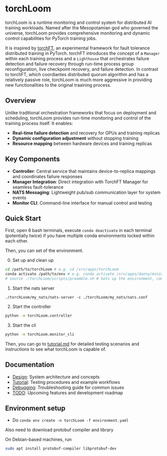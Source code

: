 # torchLoom

torchLoom is a runtime monitoring and control system for distributed AI training workloads. Named after the Mesopotamian god who governed the universe, torchLoom provides comprehensive monitoring and dynamic control capabilities for PyTorch training jobs.

It is inspired by [torchFT](https://github.com/pytorch/torchft), an experimental framework for fault tolerance distributed training in PyTorch. torchFT introduces the concept of a `Manager` within each training process and a `Lighthouse` that orchestrates failure detection and failure recovery through run-time process group reconfiguration, live checkpoint recovery, and failure detection. In contrast to torchFT, which coordiantes distributed quorum algorithm and has a relatively passive role, torchLoom is much more aggressive in providing new functionalities to the original traaining process.

## Overview

Unlike traditional orchestration frameworks that focus on deployment and scheduling, torchLoom provides run-time monitoring and control of the training process itself. It enables:

- **Real-time failure detection** and recovery for GPUs and training replicas
- **Dynamic configuration adjustment** without stopping training
- **Resource mapping** between hardware devices and training replicas

## Key Components

- **Controller**: Central service that maintains device-to-replica mappings and coordinates failure responses
- **Manager Integration**: Direct integration with TorchFT Manager for seamless fault-tolerance
- **NATS Messaging**: Lightweight pub/sub communication layer for system events
- **Monitor CLI**: Command-line interface for manual control and testing

## Quick Start

First, open 6 bash terminals, execute `conda deactivate` in each terminal (potentially twice) if you have multiple conda environments locked within each other. 

Then, you can set of the environment. 

0. Set up and clean up

```bash
cd /path/to/torchLoom # e.g. cd /srv/apps/torchLoom
conda activate /path/to/env # e.g. conda activate /srv/apps/danny/miniconda3/envs/warren/torchtitan
# source ./torchLoom/scripts/preamble.sh # Sets up the environment, compiles protobuf, and kills all the existing servers.
```

1. Start the nats server
```
./torchLoom/my_nats/nats-server -c ./torchLoom/my_nats/nats.conf
```

2. Start the controller
```sh
python -m torchLoom.controller
```

3. Start the cli

```sh
python -m torchLoom.monitor_cli
```

<!-- 
4. Set up torchFT by starting the lighthouse

```bash
RUST_BACKTRACE=1 torchft_lighthouse --min_replicas 1 --quorum_tick_ms 100 --join_timeout_ms 10000
```

5. Run the torchFT training script on one device

Start Device 1:
```sh
export REPLICA_GROUP_ID=0
export NUM_REPLICA_GROUPS=2

CUDA_VISIBLE_DEVICES=0 TORCHFT_LIGHTHOUSE=http://localhost:29510 torchrun --master_port=29600 --nnodes=1 --nproc_per_node=1 -- train_ddp.py
```

6. Optionally, to test multiple device failures, you can run the training script on another device.

Start Device 2:
```sh
export REPLICA_GROUP_ID=1
export NUM_REPLICA_GROUPS=2

CUDA_VISIBLE_DEVICES=1 TORCHFT_LIGHTHOUSE=http://localhost:29510 torchrun --master_port=29601 --nnodes=1 --nproc_per_node=1 -- train_ddp.py
```

7. Now, control C on any of the training processes. See what happens! Also relaunch the training script, and see what happens!

When the training processes run, you should be able to see the devices registering their device_uuid and replica_id.

```sh
Registered device: GPU-307a982d-bf2b-4cc3-64e3-aae456bf6a28 for replica_id: train_ddp_0:d5aa538f-3268-4f78-ae88-3afff894e629 # For replica 0
Registered device: GPU-307a982d-bf2b-4cc3-64e3-aae456bf6a28 for replica_id: train_ddp_1:164ecd9c-f806-4eef-8fd3-add20298ea20 # For replica 1
``` -->

Then, you can go to [tutorial.md](tutorial.md) for detailed testing scenarios and instructions to see what torchLoom is capable of.

## Documentation

- [Design](design.md): System architecture and concepts
- [Tutorial](tutorial.md): Testing procedures and example workflows
- [Debugging](debugging.md): Troubleshooting guide for common issues
- [TODO](todo.md): Upcoming features and development roadmap

## Environment setup

- Do `conda env create -n torchLoom -f environment.yaml`

Also need to download protobuf compiler and library

On Debian-based machines, run
```bash
sudo apt install protobuf-compiler libprotobuf-dev
```